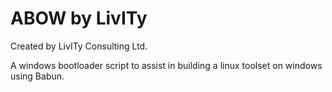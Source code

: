 ABOW by LivITy
====================
Created by LivITy Consulting Ltd.

A windows bootloader script to assist in building a linux toolset on windows using Babun.
